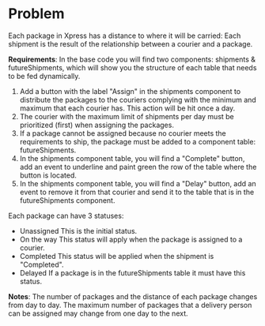 # Problem

Each package in Xpress has a distance to where it will be carried:
Each shipment is the result of the relationship between a courier and a package.

**Requirements**: In the base code you will find two components: shipments & futureShipments, which will show you the structure of each table that needs to be fed dynamically.

1. Add a button with the label "Assign" in the shipments component to distribute the packages to the couriers complying with the minimum and maximum that each courier has. This action will be hit once a day.
2. The courier with the maximum limit of shipments per day must be prioritized (first) when assigning the packages.
3. If a package cannot be assigned because no courier meets the requirements to ship, the package must be added to a component table: futureShipments.
4. In the shipments component table, you will find a "Complete" button, add an event to underline and paint green the row of the table where the button is located.
5. In the shipments component table, you will find a "Delay" button, add an event to remove it from that courier and send it to the table that is in the futureShipments component.

Each package can have 3 statuses:

- Unassigned
    This is the initial status.
- On the way
    This status will apply when the package is assigned to a courier.
- Completed
    This status will be applied when the shipment is "Completed".
- Delayed
    If a package is in the futureShipments table it must have this status.

**Notes**:
The number of packages and the distance of each package changes from day to day. The maximum number of packages that a delivery person can be assigned may change from one day to the next.

